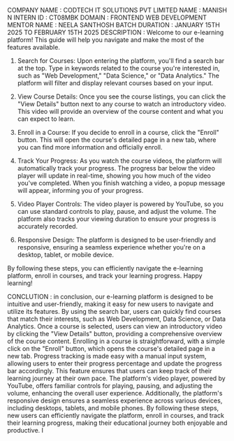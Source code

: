 COMPANY NAME : CODTECH IT SOLUTIONS PVT LIMITED
NAME : MANISH N
INTERN ID : CT08MBK
DOMAIN : FRONTEND WEB DEVELOPMENT
MENTOR NAME : NEELA SANTHOSH
BATCH DURATION : JANUARY 15TH 2025 TO FEBRUARY 15TH 2025
DESCRIPTION : Welcome to our e-learning platform! This guide will help you navigate and make the most of the features available.

1. Search for Courses: Upon entering the platform, you'll find a search bar at the top. Type in keywords related to the course you're interested in, such as "Web Development," "Data Science," or "Data Analytics." The platform will filter and display relevant courses based on your input.

2. View Course Details: Once you see the course listings, you can click the "View Details" button next to any course to watch an introductory video. This video will provide an overview of the course content and what you can expect to learn.

3. Enroll in a Course: If you decide to enroll in a course, click the "Enroll" button. This will open the course's detailed page in a new tab, where you can find more information and officially enroll.

4. Track Your Progress: As you watch the course videos, the platform will automatically track your progress. The progress bar below the video player will update in real-time, showing you how much of the video you've completed. When you finish watching a video, a popup message will appear, informing you of your progress.

5. Video Player Controls: The video player is powered by YouTube, so you can use standard controls to play, pause, and adjust the volume. The platform also tracks your viewing duration to ensure your progress is accurately recorded.

6. Responsive Design: The platform is designed to be user-friendly and responsive, ensuring a seamless experience whether you're on a desktop, tablet, or mobile device.

By following these steps, you can efficiently navigate the e-learning platform, enroll in courses, and track your learning progress. Happy learning!

CONCLUTION : in conclusion, our e-learning platform is designed to be intuitive and user-friendly, making it easy for new users to navigate and utilize its features. By using the search bar, users can quickly find courses that match their interests, such as Web Development, Data Science, or Data Analytics. Once a course is selected, users can view an introductory video by clicking the "View Details" button, providing a comprehensive overview of the course content. Enrolling in a course is straightforward, with a simple click on the "Enroll" button, which opens the course's detailed page in a new tab. Progress tracking is made easy with a manual input system, allowing users to enter their progress percentage and update the progress bar accordingly. This feature ensures that users can keep track of their learning journey at their own pace. The platform's video player, powered by YouTube, offers familiar controls for playing, pausing, and adjusting the volume, enhancing the overall user experience. Additionally, the platform's responsive design ensures a seamless experience across various devices, including desktops, tablets,
and mobile phones. By following these steps, new users can efficiently navigate the platform, enroll in courses, and track their learning progress, making their educational journey both enjoyable and productive. I
